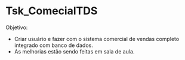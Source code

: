 # Tsk_ComecialTDS

Objetivo:

- Criar usuário e fazer com o sistema comercial de vendas completo integrado com banco de dados.
- As melhorias estão sendo feitas em sala de aula.
